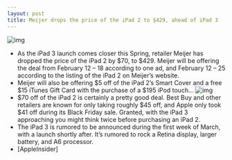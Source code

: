```yaml
---
layout: post
title: Meijer drops the price of the iPad 2 to $429, ahead of iPad 3
---
```

![img](http://media.idownloadblog.com/wp-content/uploads/2012/01/iPad-2-White.jpg)
* As the iPad 3 launch comes closer this Spring, retailer Meijer has dropped the price of the iPad 2 by $70, to $429. Meijer will be offering the deal from February 12 – 18 according to one ad, and February 12 – 25 according to the listing of the iPad 2 on Meijer’s website.
* Meijer will also be offering $5 off of the iPad 2’s Smart Cover and a free $15 iTunes Gift Card with the purchase of a $195 iPod touch…
![img](http://media.idownloadblog.com/wp-content/uploads/2012/02/ipad2sale-120212.jpg)
* $70 off of the iPad 2 is certainly a pretty good deal. Best Buy and other retailers are known for only taking roughly $45 off, and Apple only took $41 off during its Black Friday sale. Granted, with the iPad 3 approaching you might think twice before purchasing an iPad 2.
* The iPad 3 is rumored to be announced during the first week of March, with a launch shortly after. It’s rumored to rock a Retina display, larger battery, and A6 processor.
* [AppleInsider]

